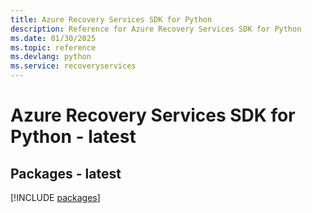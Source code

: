 ```yaml
---
title: Azure Recovery Services SDK for Python
description: Reference for Azure Recovery Services SDK for Python
ms.date: 01/30/2025
ms.topic: reference
ms.devlang: python
ms.service: recoveryservices
---
```

# Azure Recovery Services SDK for Python - latest
## Packages - latest
[!INCLUDE [packages](recovery-services-index.md)]